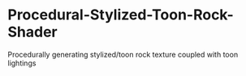 # Procedural-Stylized-Toon-Rock-Shader
Procedurally generating stylized/toon rock texture coupled with toon lightings
